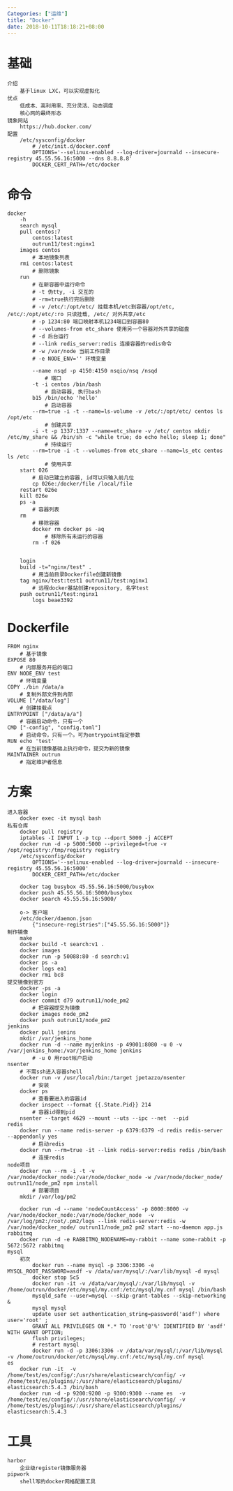 ```yaml
---
Categories: ["运维"]
title: "Docker"
date: 2018-10-11T18:18:21+08:00
---
```


# 基础
    介绍
        基于linux LXC，可以实现虚拟化
    优点
        低成本、高利用率、充分灵活、动态调度
        核心网的最终形态
    镜象网站
        https://hub.docker.com/
    配置
        /etc/sysconfig/docker
            # /etc/init.d/docker.conf
            OPTIONS='--selinux-enabled --log-driver=journald --insecure-registry 45.55.56.16:5000 --dns 8.8.8.8'
            DOCKER_CERT_PATH=/etc/docker
# 命令
    docker
        -h
        search mysql
        pull centos:7
            centos:latest
            outrun11/test:nginx1
        images centos
            # 本地镜象列表
        rmi centos:latest
            # 删除镜象
        run
            # 在新容器中运行命令
            # -t 伪tty, -i 交互的
            # -rm=true执行完后删除
            # -v /etc/:/opt/etc/ 挂载本机/etc到容器/opt/etc, /etc/:/opt/etc/:ro 只读挂载, /etc/ 对外共享/etc
            # -p 1234:80 端口映射本机1234端口到容器80
            # --volumes-from etc_share 使用另一个容器对外共享的磁盘
            # -d 后台运行
            # --link redis_server:redis 连接容器的redis命令
            # -w /var/node 当前工作目录
            # -e NODE_ENV='' 环境变量

            --name nsqd -p 4150:4150 nsqio/nsq /nsqd
                # 端口
            -t -i centos /bin/bash
                # 启动容器, 执行bash
            b15 /bin/echo 'hello'
                # 启动容器
            --rm=true -i -t --name=ls-volume -v /etc/:/opt/etc/ centos ls /opt/etc
                # 创建共享
            -i -t -p 1337:1337 --name=etc_share -v /etc/ centos mkdir /etc/my_share && /bin/sh -c "while true; do echo hello; sleep 1; done"
                # 持续运行
            --rm=true -i -t --volumes-from etc_share --name=ls_etc centos ls /etc
                # 使用共享
        start 026
            # 启动已建立的容器, id可以只输入前几位
            cp 026e:/docker/file /local/file
        restart 026e
        kill 026e
        ps -a
            # 容器列表
        rm
            # 移除容器
            docker rm docker ps -aq
                # 移除所有未运行的容器
            rm -f 026


        login
        build -t="nginx/test" .
            # 用当前目录Dockerfile创建新镜像
        tag nginx/test:test1 outrun11/test:nginx1
            # 远程docker基站创建repository, 名字test
        push outrun11/test:nginx1
            logs beae3392
# Dockerfile
    FROM nginx
        # 基于镜像
    EXPOSE 80
        # 内部服务开启的端口
    ENV NODE_ENV test
        # 环境变量
    COPY ./bin /data/a
        # 复制外部文件到内部
    VOLUME ["/data/log"]
        # 创建挂载点
    ENTRYPOINT ["/data/a/a"]
        # 容器启动命令，只有一个
    CMD ["-config", "config.toml"]
        # 启动命令，只有一个。可为entrypoint指定参数
    RUN echo 'test'
        # 在当前镜像基础上执行命令，提交为新的镜像
    MAINTAINER outrun
        # 指定维护者信息
# 方案
    进入容器
        docker exec -it mysql bash
    私有仓库
        docker pull registry
        iptables -I INPUT 1 -p tcp --dport 5000 -j ACCEPT
        docker run -d -p 5000:5000 --privileged=true -v /opt/registry:/tmp/registry registry
        /etc/sysconfig/docker
            OPTIONS='--selinux-enabled --log-driver=journald --insecure-registry 45.55.56.16:5000'
            DOCKER_CERT_PATH=/etc/docker

        docker tag busybox 45.55.56.16:5000/busybox
        docker push 45.55.56.16:5000/busybox
        docker search 45.55.56.16:5000/

        o-> 客户端
        /etc/docker/daemon.json
            {"insecure-registries":["45.55.56.16:5000"]}
    制作镜像
        make
        docker build -t search:v1 .
        docker images
        docker run -p 50088:80 -d search:v1
        docker ps -a
        docker logs ea1
        docker rmi bc8
    提交镜像到官方
        docker -ps -a
        docker login
        docker commit d79 outrun11/node_pm2
            # 把容器提交为镜像
        docker images node_pm2
        docker push outrun11/node_pm2
    jenkins
        docker pull jenins
        mkdir /var/jenkins_home
        docker run -d --name myjenkins -p 49001:8080 -u 0 -v /var/jenkins_home:/var/jenkins_home jenkins
            # -u 0 用root帐户启动
    nsenter
        # 不需ssh进入容器shell
        docker run -v /usr/local/bin:/target jpetazzo/nsenter
            # 安装
        docker ps
            # 查看要进入的容器id
        docker inspect --format {{.State.Pid}} 214
            # 容器id得到pid
        nsenter --target 4629 --mount --uts --ipc --net  --pid
    redis
        docker run --name redis-server -p 6379:6379 -d redis redis-server --appendonly yes
            # 启动redis
        docker run --rm=true -it --link redis-server:redis redis /bin/bash
            # 连接redis
    node项目
        docker run --rm -i -t -v /var/node/docker_node:/var/node/docker_node -w /var/node/docker_node/ outrun11/node_pm2 npm install
            # 部署项目
        mkdir /var/log/pm2

        docker run -d --name 'nodeCountAccess' -p 8000:8000 -v /var/node/docker_node:/var/node/docker_node  -v /var/log/pm2:/root/.pm2/logs --link redis-server:redis -w /var/node/docker_node/ outrun11/node_pm2 pm2 start --no-daemon app.js
    rabbitmq
        docker run -d -e RABBITMQ_NODENAME=my-rabbit --name some-rabbit -p 5672:5672 rabbitmq
    mysql
        初次
            docker run --name mysql -p 3306:3306 -e MYSQL_ROOT_PASSWORD=asdf -v /data/var/mysql/:/var/lib/mysql -d mysql
            docker stop 5c5
            docker run -it -v /data/var/mysql/:/var/lib/mysql -v /home/outrun/docker/etc/mysql/my.cnf:/etc/mysql/my.cnf mysql /bin/bash
            mysqld_safe --user=mysql --skip-grant-tables --skip-networking &
            mysql mysql
            update user set authentication_string=password('asdf') where user='root' ;
            GRANT ALL PRIVILEGES ON *.* TO 'root'@'%' IDENTIFIED BY 'asdf' WITH GRANT OPTION;
            flush privileges;
            # restart mysql
            docker run -d -p 3306:3306 -v /data/var/mysql/:/var/lib/mysql -v /home/outrun/docker/etc/mysql/my.cnf:/etc/mysql/my.cnf mysql
    es
        docker run -it  -v /home/test/es/config/:/usr/share/elasticsearch/config/ -v /home/test/es/plugins/:/usr/share/elasticsearch/plugins/ elasticsearch:5.4.3 /bin/bash
        docker run -d -p 9200:9200 -p 9300:9300 --name es  -v /home/test/es/config/:/usr/share/elasticsearch/config/ -v /home/test/es/plugins/:/usr/share/elasticsearch/plugins/ elasticsearch:5.4.3
# 工具
    harbor
        企业级register镜像服务器
    pipwork
        shell写的docker网格配置工具